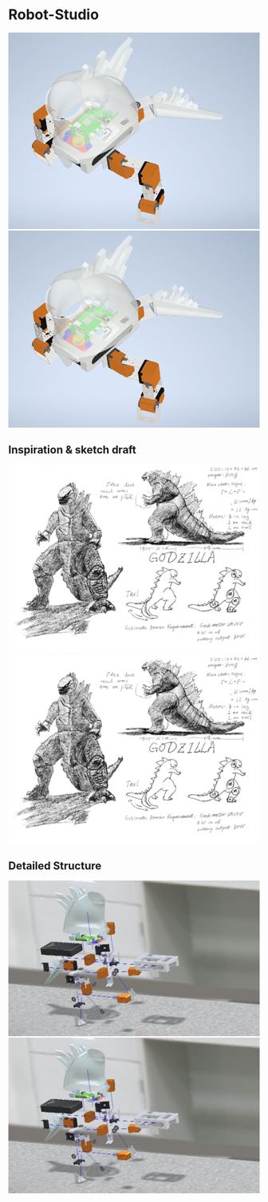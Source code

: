# Robot-Studio
![3d](/r3.PNG)
<img src="https://github.com/LepingWang/Robot-Studio/blob/main//r3.PNG"  width="600">
## Inspiration & sketch draft
![godzilla](/Inspiration.png)
<img src="https://github.com/LepingWang/Robot-Studio/blob/main/Inspiration.png"  width="600">
## Detailed Structure
![struct](/ass.PNG)
<img src="https://github.com/LepingWang/Robot-Studio/blob/main/ass.PNG"  width="600">


